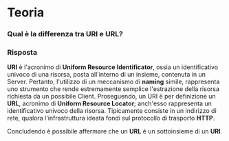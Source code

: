 # Teoria

### Qual è la differenza tra URI e URL?

### Risposta
__URI__ è l'acronimo di __Uniform Resource Identificator__, ossia un identificativo univoco di una risorsa, posta all'interno di un insieme, contenuta in un Server. Pertanto, l'utilizzo di un meccanismo di __naming__ simile, rappresenta uno strumento che rende estremamente semplice l'estrazione della risorsa richiesta da un possibile Client. Proseguendo, un URI è per definizione un __URL__, acronimo di __Uniform Resource Locator__; anch'esso rappresenta un identificativo univoco della risorsa. Tipicamente consiste in un indirizzo di rete, qualora l'infrastruttura ideata fondi sul protocollo di trasporto __HTTP__.

Concludendo è possibile affermare che un __URL__ è un sottoinsieme di un __URI__.